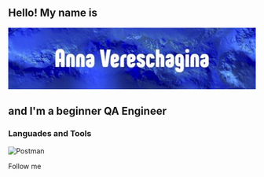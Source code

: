 ## Hello! My name is
![Header](https://github.com/AnnaVeresch/annaveresch/blob/main/assets/collage.jpg)

## and I'm a beginner QA Engineer

### Languades and Tools
![Postman](https://img.shields.io/badge/-Postman-191970?style=for-the-badge&logo=postman&logoColor=FF4500)


Follow me